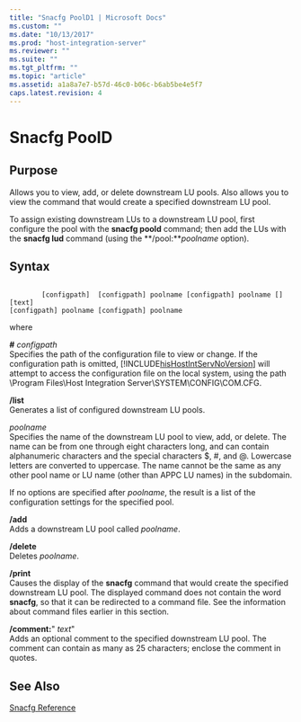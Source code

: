 ```yaml
---
title: "Snacfg PoolD1 | Microsoft Docs"
ms.custom: ""
ms.date: "10/13/2017"
ms.prod: "host-integration-server"
ms.reviewer: ""
ms.suite: ""
ms.tgt_pltfrm: ""
ms.topic: "article"
ms.assetid: a1a8a7e7-b57d-46c0-b06c-b6ab5be4e5f7
caps.latest.revision: 4
---
```

# Snacfg PoolD
## Purpose  
 Allows you to view, add, or delete downstream LU pools. Also allows you to view the command that would create a specified downstream LU pool.  
  
 To assign existing downstream LUs to a downstream LU pool, first configure the pool with the **snacfg poold** command; then add the LUs with the **snacfg lud** command (using the **/pool:***poolname* option).  
  
## Syntax  
  
```  
  
        [configpath]  [configpath] poolname [configpath] poolname [] [text]  
[configpath] poolname [configpath] poolname  
```  
  
 where  
  
 **#** *configpath*  
 Specifies the path of the configuration file to view or change. If the configuration path is omitted, [!INCLUDE[hisHostIntServNoVersion](../core/includes/hishostintservnoversion-md.md)] will attempt to access the configuration file on the local system, using the path \Program Files\Host Integration Server\SYSTEM\CONFIG\COM.CFG.  
  
 **/list**  
 Generates a list of configured downstream LU pools.  
  
 *poolname*  
 Specifies the name of the downstream LU pool to view, add, or delete. The name can be from one through eight characters long, and can contain alphanumeric characters and the special characters $, #, and @. Lowercase letters are converted to uppercase. The name cannot be the same as any other pool name or LU name (other than APPC LU names) in the subdomain.  
  
 If no options are specified after *poolname*, the result is a list of the configuration settings for the specified pool.  
  
 **/add**  
 Adds a downstream LU pool called *poolname*.  
  
 **/delete**  
 Deletes *poolname*.  
  
 **/print**  
 Causes the display of the **snacfg** command that would create the specified downstream LU pool. The displayed command does not contain the word **snacfg**, so that it can be redirected to a command file. See the information about command files earlier in this section.  
  
 **/comment:**" *text*"  
 Adds an optional comment to the specified downstream LU pool. The comment can contain as many as 25 characters; enclose the comment in quotes.  
  
## See Also  
 [Snacfg Reference](../core/snacfg-reference.md)